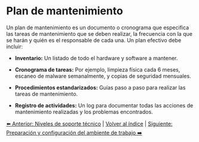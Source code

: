 # Plan de mantenimiento
Un plan de mantenimiento es un documento o cronograma que especifica las tareas de mantenimiento que se deben realizar, la frecuencia con la que se harán y quién es el responsable de cada una. Un plan efectivo debe incluir:

- **Inventario:** Un listado de todo el hardware y software a mantener.

- **Cronograma de tareas:** Por ejemplo, limpieza física cada 6 meses, escaneo de malware semanalmente, y copias de seguridad mensuales.

- **Procedimientos estandarizados:** Guías paso a paso para realizar las tareas de mantenimiento.

- **Registro de actividades:** Un log para documentar todas las acciones de mantenimiento realizadas y los problemas encontrados.


[⬅️ Anterior: Niveles de soporte técnico](NivelesSoporte.md) | [Volver al índice](../TablaDeContenidos.md) | [Siguiente: Preparación y configuración del ambiente de trabajo ➡️](PreparacionYConfiguracion.md)